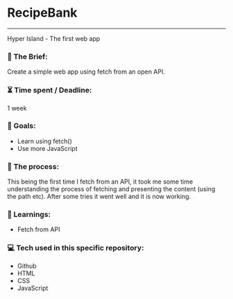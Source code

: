 # RecipeBank

---

Hyper Island - The first web app

### :open_file_folder: The Brief:

Create a simple web app using fetch from an open API.


### :hourglass_flowing_sand: Time spent / Deadline:

1 week

### :dart: Goals:

- Learn using fetch()
- Use more JavaScript

### :grimacing: The process:

This being the first time I fetch from an API, it took me some time understanding the process of fetching and presenting the content (using the path etc). After some tries it went well and it is now working. 


### :blue_book: Learnings:

- Fetch from API

### :computer: Tech used in this specific repository:

- Github
- HTML
- CSS
- JavaScript
